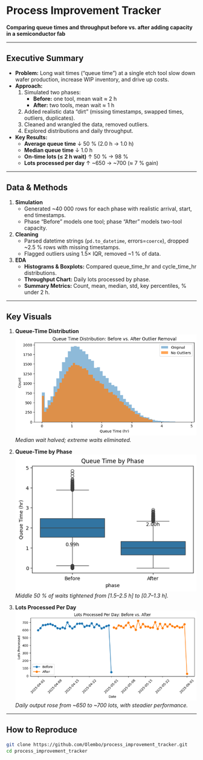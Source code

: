 # Process Improvement Tracker

**Comparing queue times and throughput before vs. after adding capacity in a semiconductor fab**

---

## Executive Summary
- **Problem:** Long wait times (“queue time”) at a single etch tool slow down wafer production, increase WIP inventory, and drive up costs.  
- **Approach:**  
  1. Simulated two phases:  
     - **Before:** one tool, mean wait ≈ 2 h  
     - **After:** two tools, mean wait ≈ 1 h  
  2. Added realistic data “dirt” (missing timestamps, swapped times, outliers, duplicates).  
  3. Cleaned and wrangled the data, removed outliers.  
  4. Explored distributions and daily throughput.  
- **Key Results:**  
  - **Average queue time** ↓ 50 % (2.0 h → 1.0 h)  
  - **Median queue time** ↓ 1.0 h  
  - **On-time lots (≤ 2 h wait)** ↑ 50 % → 98 %  
  - **Lots processed per day** ↑ ~650 → ~700 (≈ 7 % gain)

---

## Data & Methods

1. **Simulation**  
   - Generated ~40 000 rows for each phase with realistic arrival, start, end timestamps.  
   - Phase “Before” models one tool; phase “After” models two-tool capacity.  
2. **Cleaning**  
   - Parsed datetime strings (`pd.to_datetime`, errors=`coerce`), dropped ~2.5 % rows with missing timestamps.  
   - Flagged outliers using 1.5× IQR, removed ~1 % of data.  
3. **EDA**  
   - **Histograms & Boxplots:** Compared queue_time_hr and cycle_time_hr distributions.  
   - **Throughput Chart:** Daily lots processed by phase.  
   - **Summary Metrics:** Count, mean, median, std, key percentiles, % under 2 h.

---

## Key Visuals

1. **Queue-Time Distribution**  
   ![Queue Histogram](figs/queue_hist.png)  
   _Median wait halved; extreme waits eliminated._

2. **Queue-Time by Phase**  
   ![Queue Boxplot](figs/queue_box.png)  
   _Middle 50 % of waits tightened from [1.5–2.5 h] to [0.7–1.3 h]._

3. **Lots Processed Per Day**  
   ![Throughput Chart](figs/throughput.png)  
   _Daily output rose from ~650 to ~700 lots, with steadier performance._

---

## How to Reproduce

```bash
git clone https://github.com/Olembo/process_improvement_tracker.git
cd process_improvement_tracker
